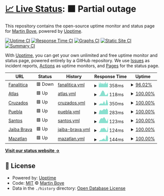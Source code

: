 # [📈 Live Status](https://demo.upptime.js.org): <!--live status--> **🟧 Partial outage**

This repository contains the open-source uptime monitor and status page for [Martin Bove](https://demo.upptime.js.org), powered by [Upptime](https://github.com/upptime/upptime).

[![Uptime CI](https://github.com/mbove77/upptime/workflows/Uptime%20CI/badge.svg)](https://github.com/mbove77/upptime/actions?query=workflow%3A%22Uptime+CI%22)
[![Response Time CI](https://github.com/mbove77/upptime/workflows/Response%20Time%20CI/badge.svg)](https://github.com/mbove77/upptime/actions?query=workflow%3A%22Response+Time+CI%22)
[![Graphs CI](https://github.com/mbove77/upptime/workflows/Graphs%20CI/badge.svg)](https://github.com/mbove77/upptime/actions?query=workflow%3A%22Graphs+CI%22)
[![Static Site CI](https://github.com/mbove77/upptime/workflows/Static%20Site%20CI/badge.svg)](https://github.com/mbove77/upptime/actions?query=workflow%3A%22Static+Site+CI%22)
[![Summary CI](https://github.com/mbove77/upptime/workflows/Summary%20CI/badge.svg)](https://github.com/mbove77/upptime/actions?query=workflow%3A%22Summary+CI%22)

With [Upptime](https://upptime.js.org), you can get your own unlimited and free uptime monitor and status page, powered entirely by a GitHub repository. We use [Issues](https://github.com/mbove77/upptime/issues) as incident reports, [Actions](https://github.com/mbove77/upptime/actions) as uptime monitors, and [Pages](https://demo.upptime.js.org) for the status page.

<!--start: status pages-->
<!-- This summary is generated by Upptime (https://github.com/upptime/upptime) -->
<!-- Do not edit this manually, your changes will be overwritten -->
<!-- prettier-ignore -->
| URL | Status | History | Response Time | Uptime |
| --- | ------ | ------- | ------------- | ------ |
| <img alt="" src="https://favicons.githubusercontent.com/www.fanalitica.com" height="13"> [Fanalitica](https://www.fanalitica.com) | 🟥 Down | [fanalitica.yml](https://github.com/mbove77/upptime/commits/HEAD/history/fanalitica.yml) | <details><summary><img alt="Response time graph" src="./graphs/fanalitica/response-time-week.png" height="20"> 358ms</summary><br><a href="https://demo.upptime.js.org/history/fanalitica"><img alt="Response time 537" src="https://img.shields.io/endpoint?url=https%3A%2F%2Fraw.githubusercontent.com%2Fmbove77%2Fupptime%2FHEAD%2Fapi%2Ffanalitica%2Fresponse-time.json"></a><br><a href="https://demo.upptime.js.org/history/fanalitica"><img alt="24-hour response time 361" src="https://img.shields.io/endpoint?url=https%3A%2F%2Fraw.githubusercontent.com%2Fmbove77%2Fupptime%2FHEAD%2Fapi%2Ffanalitica%2Fresponse-time-day.json"></a><br><a href="https://demo.upptime.js.org/history/fanalitica"><img alt="7-day response time 358" src="https://img.shields.io/endpoint?url=https%3A%2F%2Fraw.githubusercontent.com%2Fmbove77%2Fupptime%2FHEAD%2Fapi%2Ffanalitica%2Fresponse-time-week.json"></a><br><a href="https://demo.upptime.js.org/history/fanalitica"><img alt="30-day response time 561" src="https://img.shields.io/endpoint?url=https%3A%2F%2Fraw.githubusercontent.com%2Fmbove77%2Fupptime%2FHEAD%2Fapi%2Ffanalitica%2Fresponse-time-month.json"></a><br><a href="https://demo.upptime.js.org/history/fanalitica"><img alt="1-year response time 537" src="https://img.shields.io/endpoint?url=https%3A%2F%2Fraw.githubusercontent.com%2Fmbove77%2Fupptime%2FHEAD%2Fapi%2Ffanalitica%2Fresponse-time-year.json"></a></details> | <details><summary><a href="https://demo.upptime.js.org/history/fanalitica">96.02%</a></summary><a href="https://demo.upptime.js.org/history/fanalitica"><img alt="All-time uptime 97.52%" src="https://img.shields.io/endpoint?url=https%3A%2F%2Fraw.githubusercontent.com%2Fmbove77%2Fupptime%2FHEAD%2Fapi%2Ffanalitica%2Fuptime.json"></a><br><a href="https://demo.upptime.js.org/history/fanalitica"><img alt="24-hour uptime 98.36%" src="https://img.shields.io/endpoint?url=https%3A%2F%2Fraw.githubusercontent.com%2Fmbove77%2Fupptime%2FHEAD%2Fapi%2Ffanalitica%2Fuptime-day.json"></a><br><a href="https://demo.upptime.js.org/history/fanalitica"><img alt="7-day uptime 96.02%" src="https://img.shields.io/endpoint?url=https%3A%2F%2Fraw.githubusercontent.com%2Fmbove77%2Fupptime%2FHEAD%2Fapi%2Ffanalitica%2Fuptime-week.json"></a><br><a href="https://demo.upptime.js.org/history/fanalitica"><img alt="30-day uptime 94.65%" src="https://img.shields.io/endpoint?url=https%3A%2F%2Fraw.githubusercontent.com%2Fmbove77%2Fupptime%2FHEAD%2Fapi%2Ffanalitica%2Fuptime-month.json"></a><br><a href="https://demo.upptime.js.org/history/fanalitica"><img alt="1-year uptime 97.52%" src="https://img.shields.io/endpoint?url=https%3A%2F%2Fraw.githubusercontent.com%2Fmbove77%2Fupptime%2FHEAD%2Fapi%2Ffanalitica%2Fuptime-year.json"></a></details>
| <img alt="" src="https://favicons.githubusercontent.com/www.atlasfc.com.mx" height="13"> [Atlas](https://www.atlasfc.com.mx) | 🟩 Up | [atlas.yml](https://github.com/mbove77/upptime/commits/HEAD/history/atlas.yml) | <details><summary><img alt="Response time graph" src="./graphs/atlas/response-time-week.png" height="20"> 118ms</summary><br><a href="https://demo.upptime.js.org/history/atlas"><img alt="Response time 324" src="https://img.shields.io/endpoint?url=https%3A%2F%2Fraw.githubusercontent.com%2Fmbove77%2Fupptime%2FHEAD%2Fapi%2Fatlas%2Fresponse-time.json"></a><br><a href="https://demo.upptime.js.org/history/atlas"><img alt="24-hour response time 136" src="https://img.shields.io/endpoint?url=https%3A%2F%2Fraw.githubusercontent.com%2Fmbove77%2Fupptime%2FHEAD%2Fapi%2Fatlas%2Fresponse-time-day.json"></a><br><a href="https://demo.upptime.js.org/history/atlas"><img alt="7-day response time 118" src="https://img.shields.io/endpoint?url=https%3A%2F%2Fraw.githubusercontent.com%2Fmbove77%2Fupptime%2FHEAD%2Fapi%2Fatlas%2Fresponse-time-week.json"></a><br><a href="https://demo.upptime.js.org/history/atlas"><img alt="30-day response time 102" src="https://img.shields.io/endpoint?url=https%3A%2F%2Fraw.githubusercontent.com%2Fmbove77%2Fupptime%2FHEAD%2Fapi%2Fatlas%2Fresponse-time-month.json"></a><br><a href="https://demo.upptime.js.org/history/atlas"><img alt="1-year response time 324" src="https://img.shields.io/endpoint?url=https%3A%2F%2Fraw.githubusercontent.com%2Fmbove77%2Fupptime%2FHEAD%2Fapi%2Fatlas%2Fresponse-time-year.json"></a></details> | <details><summary><a href="https://demo.upptime.js.org/history/atlas">100.00%</a></summary><a href="https://demo.upptime.js.org/history/atlas"><img alt="All-time uptime 93.26%" src="https://img.shields.io/endpoint?url=https%3A%2F%2Fraw.githubusercontent.com%2Fmbove77%2Fupptime%2FHEAD%2Fapi%2Fatlas%2Fuptime.json"></a><br><a href="https://demo.upptime.js.org/history/atlas"><img alt="24-hour uptime 100.00%" src="https://img.shields.io/endpoint?url=https%3A%2F%2Fraw.githubusercontent.com%2Fmbove77%2Fupptime%2FHEAD%2Fapi%2Fatlas%2Fuptime-day.json"></a><br><a href="https://demo.upptime.js.org/history/atlas"><img alt="7-day uptime 100.00%" src="https://img.shields.io/endpoint?url=https%3A%2F%2Fraw.githubusercontent.com%2Fmbove77%2Fupptime%2FHEAD%2Fapi%2Fatlas%2Fuptime-week.json"></a><br><a href="https://demo.upptime.js.org/history/atlas"><img alt="30-day uptime 100.00%" src="https://img.shields.io/endpoint?url=https%3A%2F%2Fraw.githubusercontent.com%2Fmbove77%2Fupptime%2FHEAD%2Fapi%2Fatlas%2Fuptime-month.json"></a><br><a href="https://demo.upptime.js.org/history/atlas"><img alt="1-year uptime 93.26%" src="https://img.shields.io/endpoint?url=https%3A%2F%2Fraw.githubusercontent.com%2Fmbove77%2Fupptime%2FHEAD%2Fapi%2Fatlas%2Fuptime-year.json"></a></details>
| <img alt="" src="https://favicons.githubusercontent.com/www.cruzados.cl" height="13"> [Cruzados](https://www.cruzados.cl) | 🟩 Up | [cruzados.yml](https://github.com/mbove77/upptime/commits/HEAD/history/cruzados.yml) | <details><summary><img alt="Response time graph" src="./graphs/cruzados/response-time-week.png" height="20"> 350ms</summary><br><a href="https://demo.upptime.js.org/history/cruzados"><img alt="Response time 379" src="https://img.shields.io/endpoint?url=https%3A%2F%2Fraw.githubusercontent.com%2Fmbove77%2Fupptime%2FHEAD%2Fapi%2Fcruzados%2Fresponse-time.json"></a><br><a href="https://demo.upptime.js.org/history/cruzados"><img alt="24-hour response time 243" src="https://img.shields.io/endpoint?url=https%3A%2F%2Fraw.githubusercontent.com%2Fmbove77%2Fupptime%2FHEAD%2Fapi%2Fcruzados%2Fresponse-time-day.json"></a><br><a href="https://demo.upptime.js.org/history/cruzados"><img alt="7-day response time 350" src="https://img.shields.io/endpoint?url=https%3A%2F%2Fraw.githubusercontent.com%2Fmbove77%2Fupptime%2FHEAD%2Fapi%2Fcruzados%2Fresponse-time-week.json"></a><br><a href="https://demo.upptime.js.org/history/cruzados"><img alt="30-day response time 309" src="https://img.shields.io/endpoint?url=https%3A%2F%2Fraw.githubusercontent.com%2Fmbove77%2Fupptime%2FHEAD%2Fapi%2Fcruzados%2Fresponse-time-month.json"></a><br><a href="https://demo.upptime.js.org/history/cruzados"><img alt="1-year response time 379" src="https://img.shields.io/endpoint?url=https%3A%2F%2Fraw.githubusercontent.com%2Fmbove77%2Fupptime%2FHEAD%2Fapi%2Fcruzados%2Fresponse-time-year.json"></a></details> | <details><summary><a href="https://demo.upptime.js.org/history/cruzados">100.00%</a></summary><a href="https://demo.upptime.js.org/history/cruzados"><img alt="All-time uptime 93.32%" src="https://img.shields.io/endpoint?url=https%3A%2F%2Fraw.githubusercontent.com%2Fmbove77%2Fupptime%2FHEAD%2Fapi%2Fcruzados%2Fuptime.json"></a><br><a href="https://demo.upptime.js.org/history/cruzados"><img alt="24-hour uptime 100.00%" src="https://img.shields.io/endpoint?url=https%3A%2F%2Fraw.githubusercontent.com%2Fmbove77%2Fupptime%2FHEAD%2Fapi%2Fcruzados%2Fuptime-day.json"></a><br><a href="https://demo.upptime.js.org/history/cruzados"><img alt="7-day uptime 100.00%" src="https://img.shields.io/endpoint?url=https%3A%2F%2Fraw.githubusercontent.com%2Fmbove77%2Fupptime%2FHEAD%2Fapi%2Fcruzados%2Fuptime-week.json"></a><br><a href="https://demo.upptime.js.org/history/cruzados"><img alt="30-day uptime 100.00%" src="https://img.shields.io/endpoint?url=https%3A%2F%2Fraw.githubusercontent.com%2Fmbove77%2Fupptime%2FHEAD%2Fapi%2Fcruzados%2Fuptime-month.json"></a><br><a href="https://demo.upptime.js.org/history/cruzados"><img alt="1-year uptime 93.32%" src="https://img.shields.io/endpoint?url=https%3A%2F%2Fraw.githubusercontent.com%2Fmbove77%2Fupptime%2FHEAD%2Fapi%2Fcruzados%2Fuptime-year.json"></a></details>
| <img alt="" src="https://favicons.githubusercontent.com/www.clubpuebla.com" height="13"> [Puebla](https://www.clubpuebla.com) | 🟩 Up | [puebla.yml](https://github.com/mbove77/upptime/commits/HEAD/history/puebla.yml) | <details><summary><img alt="Response time graph" src="./graphs/puebla/response-time-week.png" height="20"> 283ms</summary><br><a href="https://demo.upptime.js.org/history/puebla"><img alt="Response time 314" src="https://img.shields.io/endpoint?url=https%3A%2F%2Fraw.githubusercontent.com%2Fmbove77%2Fupptime%2FHEAD%2Fapi%2Fpuebla%2Fresponse-time.json"></a><br><a href="https://demo.upptime.js.org/history/puebla"><img alt="24-hour response time 241" src="https://img.shields.io/endpoint?url=https%3A%2F%2Fraw.githubusercontent.com%2Fmbove77%2Fupptime%2FHEAD%2Fapi%2Fpuebla%2Fresponse-time-day.json"></a><br><a href="https://demo.upptime.js.org/history/puebla"><img alt="7-day response time 283" src="https://img.shields.io/endpoint?url=https%3A%2F%2Fraw.githubusercontent.com%2Fmbove77%2Fupptime%2FHEAD%2Fapi%2Fpuebla%2Fresponse-time-week.json"></a><br><a href="https://demo.upptime.js.org/history/puebla"><img alt="30-day response time 307" src="https://img.shields.io/endpoint?url=https%3A%2F%2Fraw.githubusercontent.com%2Fmbove77%2Fupptime%2FHEAD%2Fapi%2Fpuebla%2Fresponse-time-month.json"></a><br><a href="https://demo.upptime.js.org/history/puebla"><img alt="1-year response time 314" src="https://img.shields.io/endpoint?url=https%3A%2F%2Fraw.githubusercontent.com%2Fmbove77%2Fupptime%2FHEAD%2Fapi%2Fpuebla%2Fresponse-time-year.json"></a></details> | <details><summary><a href="https://demo.upptime.js.org/history/puebla">100.00%</a></summary><a href="https://demo.upptime.js.org/history/puebla"><img alt="All-time uptime 92.16%" src="https://img.shields.io/endpoint?url=https%3A%2F%2Fraw.githubusercontent.com%2Fmbove77%2Fupptime%2FHEAD%2Fapi%2Fpuebla%2Fuptime.json"></a><br><a href="https://demo.upptime.js.org/history/puebla"><img alt="24-hour uptime 100.00%" src="https://img.shields.io/endpoint?url=https%3A%2F%2Fraw.githubusercontent.com%2Fmbove77%2Fupptime%2FHEAD%2Fapi%2Fpuebla%2Fuptime-day.json"></a><br><a href="https://demo.upptime.js.org/history/puebla"><img alt="7-day uptime 100.00%" src="https://img.shields.io/endpoint?url=https%3A%2F%2Fraw.githubusercontent.com%2Fmbove77%2Fupptime%2FHEAD%2Fapi%2Fpuebla%2Fuptime-week.json"></a><br><a href="https://demo.upptime.js.org/history/puebla"><img alt="30-day uptime 99.92%" src="https://img.shields.io/endpoint?url=https%3A%2F%2Fraw.githubusercontent.com%2Fmbove77%2Fupptime%2FHEAD%2Fapi%2Fpuebla%2Fuptime-month.json"></a><br><a href="https://demo.upptime.js.org/history/puebla"><img alt="1-year uptime 92.16%" src="https://img.shields.io/endpoint?url=https%3A%2F%2Fraw.githubusercontent.com%2Fmbove77%2Fupptime%2FHEAD%2Fapi%2Fpuebla%2Fuptime-year.json"></a></details>
| <img alt="" src="https://favicons.githubusercontent.com/www.clubsantos.mx" height="13"> [Santos](https://www.clubsantos.mx) | 🟩 Up | [santos.yml](https://github.com/mbove77/upptime/commits/HEAD/history/santos.yml) | <details><summary><img alt="Response time graph" src="./graphs/santos/response-time-week.png" height="20"> 123ms</summary><br><a href="https://demo.upptime.js.org/history/santos"><img alt="Response time 159" src="https://img.shields.io/endpoint?url=https%3A%2F%2Fraw.githubusercontent.com%2Fmbove77%2Fupptime%2FHEAD%2Fapi%2Fsantos%2Fresponse-time.json"></a><br><a href="https://demo.upptime.js.org/history/santos"><img alt="24-hour response time 137" src="https://img.shields.io/endpoint?url=https%3A%2F%2Fraw.githubusercontent.com%2Fmbove77%2Fupptime%2FHEAD%2Fapi%2Fsantos%2Fresponse-time-day.json"></a><br><a href="https://demo.upptime.js.org/history/santos"><img alt="7-day response time 123" src="https://img.shields.io/endpoint?url=https%3A%2F%2Fraw.githubusercontent.com%2Fmbove77%2Fupptime%2FHEAD%2Fapi%2Fsantos%2Fresponse-time-week.json"></a><br><a href="https://demo.upptime.js.org/history/santos"><img alt="30-day response time 111" src="https://img.shields.io/endpoint?url=https%3A%2F%2Fraw.githubusercontent.com%2Fmbove77%2Fupptime%2FHEAD%2Fapi%2Fsantos%2Fresponse-time-month.json"></a><br><a href="https://demo.upptime.js.org/history/santos"><img alt="1-year response time 159" src="https://img.shields.io/endpoint?url=https%3A%2F%2Fraw.githubusercontent.com%2Fmbove77%2Fupptime%2FHEAD%2Fapi%2Fsantos%2Fresponse-time-year.json"></a></details> | <details><summary><a href="https://demo.upptime.js.org/history/santos">100.00%</a></summary><a href="https://demo.upptime.js.org/history/santos"><img alt="All-time uptime 93.26%" src="https://img.shields.io/endpoint?url=https%3A%2F%2Fraw.githubusercontent.com%2Fmbove77%2Fupptime%2FHEAD%2Fapi%2Fsantos%2Fuptime.json"></a><br><a href="https://demo.upptime.js.org/history/santos"><img alt="24-hour uptime 100.00%" src="https://img.shields.io/endpoint?url=https%3A%2F%2Fraw.githubusercontent.com%2Fmbove77%2Fupptime%2FHEAD%2Fapi%2Fsantos%2Fuptime-day.json"></a><br><a href="https://demo.upptime.js.org/history/santos"><img alt="7-day uptime 100.00%" src="https://img.shields.io/endpoint?url=https%3A%2F%2Fraw.githubusercontent.com%2Fmbove77%2Fupptime%2FHEAD%2Fapi%2Fsantos%2Fuptime-week.json"></a><br><a href="https://demo.upptime.js.org/history/santos"><img alt="30-day uptime 100.00%" src="https://img.shields.io/endpoint?url=https%3A%2F%2Fraw.githubusercontent.com%2Fmbove77%2Fupptime%2FHEAD%2Fapi%2Fsantos%2Fuptime-month.json"></a><br><a href="https://demo.upptime.js.org/history/santos"><img alt="1-year uptime 93.26%" src="https://img.shields.io/endpoint?url=https%3A%2F%2Fraw.githubusercontent.com%2Fmbove77%2Fupptime%2FHEAD%2Fapi%2Fsantos%2Fuptime-year.json"></a></details>
| <img alt="" src="https://favicons.githubusercontent.com/www.lajaibabrava.mx" height="13"> [Jaiba Brava](https://www.lajaibabrava.mx) | 🟩 Up | [jaiba-brava.yml](https://github.com/mbove77/upptime/commits/HEAD/history/jaiba-brava.yml) | <details><summary><img alt="Response time graph" src="./graphs/jaiba-brava/response-time-week.png" height="20"> 124ms</summary><br><a href="https://demo.upptime.js.org/history/jaiba-brava"><img alt="Response time 292" src="https://img.shields.io/endpoint?url=https%3A%2F%2Fraw.githubusercontent.com%2Fmbove77%2Fupptime%2FHEAD%2Fapi%2Fjaiba-brava%2Fresponse-time.json"></a><br><a href="https://demo.upptime.js.org/history/jaiba-brava"><img alt="24-hour response time 217" src="https://img.shields.io/endpoint?url=https%3A%2F%2Fraw.githubusercontent.com%2Fmbove77%2Fupptime%2FHEAD%2Fapi%2Fjaiba-brava%2Fresponse-time-day.json"></a><br><a href="https://demo.upptime.js.org/history/jaiba-brava"><img alt="7-day response time 124" src="https://img.shields.io/endpoint?url=https%3A%2F%2Fraw.githubusercontent.com%2Fmbove77%2Fupptime%2FHEAD%2Fapi%2Fjaiba-brava%2Fresponse-time-week.json"></a><br><a href="https://demo.upptime.js.org/history/jaiba-brava"><img alt="30-day response time 119" src="https://img.shields.io/endpoint?url=https%3A%2F%2Fraw.githubusercontent.com%2Fmbove77%2Fupptime%2FHEAD%2Fapi%2Fjaiba-brava%2Fresponse-time-month.json"></a><br><a href="https://demo.upptime.js.org/history/jaiba-brava"><img alt="1-year response time 292" src="https://img.shields.io/endpoint?url=https%3A%2F%2Fraw.githubusercontent.com%2Fmbove77%2Fupptime%2FHEAD%2Fapi%2Fjaiba-brava%2Fresponse-time-year.json"></a></details> | <details><summary><a href="https://demo.upptime.js.org/history/jaiba-brava">100.00%</a></summary><a href="https://demo.upptime.js.org/history/jaiba-brava"><img alt="All-time uptime 93.17%" src="https://img.shields.io/endpoint?url=https%3A%2F%2Fraw.githubusercontent.com%2Fmbove77%2Fupptime%2FHEAD%2Fapi%2Fjaiba-brava%2Fuptime.json"></a><br><a href="https://demo.upptime.js.org/history/jaiba-brava"><img alt="24-hour uptime 100.00%" src="https://img.shields.io/endpoint?url=https%3A%2F%2Fraw.githubusercontent.com%2Fmbove77%2Fupptime%2FHEAD%2Fapi%2Fjaiba-brava%2Fuptime-day.json"></a><br><a href="https://demo.upptime.js.org/history/jaiba-brava"><img alt="7-day uptime 100.00%" src="https://img.shields.io/endpoint?url=https%3A%2F%2Fraw.githubusercontent.com%2Fmbove77%2Fupptime%2FHEAD%2Fapi%2Fjaiba-brava%2Fuptime-week.json"></a><br><a href="https://demo.upptime.js.org/history/jaiba-brava"><img alt="30-day uptime 100.00%" src="https://img.shields.io/endpoint?url=https%3A%2F%2Fraw.githubusercontent.com%2Fmbove77%2Fupptime%2FHEAD%2Fapi%2Fjaiba-brava%2Fuptime-month.json"></a><br><a href="https://demo.upptime.js.org/history/jaiba-brava"><img alt="1-year uptime 93.17%" src="https://img.shields.io/endpoint?url=https%3A%2F%2Fraw.githubusercontent.com%2Fmbove77%2Fupptime%2FHEAD%2Fapi%2Fjaiba-brava%2Fuptime-year.json"></a></details>
| <img alt="" src="https://favicons.githubusercontent.com/www.mazatlanfc.com" height="13"> [Mazatlan](https://www.mazatlanfc.com) | 🟩 Up | [mazatlan.yml](https://github.com/mbove77/upptime/commits/HEAD/history/mazatlan.yml) | <details><summary><img alt="Response time graph" src="./graphs/mazatlan/response-time-week.png" height="20"> 144ms</summary><br><a href="https://demo.upptime.js.org/history/mazatlan"><img alt="Response time 148" src="https://img.shields.io/endpoint?url=https%3A%2F%2Fraw.githubusercontent.com%2Fmbove77%2Fupptime%2FHEAD%2Fapi%2Fmazatlan%2Fresponse-time.json"></a><br><a href="https://demo.upptime.js.org/history/mazatlan"><img alt="24-hour response time 241" src="https://img.shields.io/endpoint?url=https%3A%2F%2Fraw.githubusercontent.com%2Fmbove77%2Fupptime%2FHEAD%2Fapi%2Fmazatlan%2Fresponse-time-day.json"></a><br><a href="https://demo.upptime.js.org/history/mazatlan"><img alt="7-day response time 144" src="https://img.shields.io/endpoint?url=https%3A%2F%2Fraw.githubusercontent.com%2Fmbove77%2Fupptime%2FHEAD%2Fapi%2Fmazatlan%2Fresponse-time-week.json"></a><br><a href="https://demo.upptime.js.org/history/mazatlan"><img alt="30-day response time 116" src="https://img.shields.io/endpoint?url=https%3A%2F%2Fraw.githubusercontent.com%2Fmbove77%2Fupptime%2FHEAD%2Fapi%2Fmazatlan%2Fresponse-time-month.json"></a><br><a href="https://demo.upptime.js.org/history/mazatlan"><img alt="1-year response time 148" src="https://img.shields.io/endpoint?url=https%3A%2F%2Fraw.githubusercontent.com%2Fmbove77%2Fupptime%2FHEAD%2Fapi%2Fmazatlan%2Fresponse-time-year.json"></a></details> | <details><summary><a href="https://demo.upptime.js.org/history/mazatlan">100.00%</a></summary><a href="https://demo.upptime.js.org/history/mazatlan"><img alt="All-time uptime 92.87%" src="https://img.shields.io/endpoint?url=https%3A%2F%2Fraw.githubusercontent.com%2Fmbove77%2Fupptime%2FHEAD%2Fapi%2Fmazatlan%2Fuptime.json"></a><br><a href="https://demo.upptime.js.org/history/mazatlan"><img alt="24-hour uptime 100.00%" src="https://img.shields.io/endpoint?url=https%3A%2F%2Fraw.githubusercontent.com%2Fmbove77%2Fupptime%2FHEAD%2Fapi%2Fmazatlan%2Fuptime-day.json"></a><br><a href="https://demo.upptime.js.org/history/mazatlan"><img alt="7-day uptime 100.00%" src="https://img.shields.io/endpoint?url=https%3A%2F%2Fraw.githubusercontent.com%2Fmbove77%2Fupptime%2FHEAD%2Fapi%2Fmazatlan%2Fuptime-week.json"></a><br><a href="https://demo.upptime.js.org/history/mazatlan"><img alt="30-day uptime 100.00%" src="https://img.shields.io/endpoint?url=https%3A%2F%2Fraw.githubusercontent.com%2Fmbove77%2Fupptime%2FHEAD%2Fapi%2Fmazatlan%2Fuptime-month.json"></a><br><a href="https://demo.upptime.js.org/history/mazatlan"><img alt="1-year uptime 92.87%" src="https://img.shields.io/endpoint?url=https%3A%2F%2Fraw.githubusercontent.com%2Fmbove77%2Fupptime%2FHEAD%2Fapi%2Fmazatlan%2Fuptime-year.json"></a></details>

<!--end: status pages-->

[**Visit our status website →**](https://demo.upptime.js.org)

## 📄 License

- Powered by: [Upptime](https://github.com/upptime/upptime)
- Code: [MIT](./LICENSE) © [Martin Bove](https://demo.upptime.js.org)
- Data in the `./history` directory: [Open Database License](https://opendatacommons.org/licenses/odbl/1-0/)
